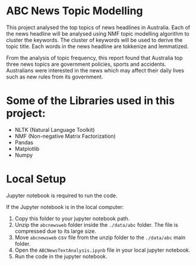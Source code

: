 # ABC News Topic Modelling

This project analysed the top topics of news headlines in Australia. Each of the news headline will be analysed using NMF topic modelling algorithm to cluster the keywords. The cluster of keywords will be used to derive the topic title. Each words in the news headline are tokkenize and lemmatized. 

From the analysis of topic frequency, this report found that Australia top three news topics are government policies, sports and accidents. Australians were interested in the news which may affect their daily lives such as new rules from its government.


# Some of the Libraries used in this project:
   - NLTK (Natural Language Toolkit)
   - NMF (Non-negative Matrix Factorization)
   - Pandas
   - Matplotlib
   - Numpy 


# Local Setup
Jupyter notebook is required to run the code.

If the Jupyter notebook is in the local computer:
1. Copy this folder to your jupyter notebook path. 
2. Unzip the `abcnewsweb` folder inside the `./data/abc` folder. The file is compressed due to its large size.
3. Move `abcnewsweb` csv file from the unzip folder to the `./data/abc` main folder.
3. Open the `ABCNewsTextAnalysis.ipynb` file in your local jupyter notebook. 
4. Run the code in the jupyter notebook.